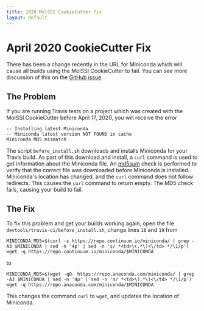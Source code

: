 ```yaml
---
title: 2020 MolSSI CookieCutter Fix
layout: default
---
```


# April 2020 CookieCutter Fix

There has been a change recently in the URL for Miniconda which will cause all builds using the MolSSI CookieCutter to fail. You can see more discussion of this on the [GitHub issue](https://github.com/MolSSI/cookiecutter-cms/issues/103).

## The Problem

If you are running Travis tests on a project which was created with the MolSSI CookieCutter before April 17, 2020, you will receive the error

~~~
-- Installing latest Miniconda
-- Miniconda latest version NOT FOUND in cache
Miniconda MD5 mismatch
~~~

The script `before_install.sh` downloads and installs Miniconda for your Travis build. As part of this download and install, a `curl` command is used to get information about the Miniconda file. An [md5sum](https://en.wikipedia.org/wiki/Md5sum) check is performed to verify that the correct file was downloaded before Miniconda is installed. Miniconda's location has changed, and the `curl` command does not follow redirects. This causes the `curl` command to return empty. The MD5 check fails, causing your build to fail.


## The Fix

To fix this problem and get your builds working again, open the file `devtools/travis-ci/before_install.sh`, change lines `18` and `19` from

~~~
MINICONDA_MD5=$(curl -s https://repo.continuum.io/miniconda/ | grep -A3 $MINICONDA | sed -n '4p' | sed -n 's/ *<td>\(.*\)<\/td> */\1/p')		 
wget -q https://repo.continuum.io/miniconda/$MINICONDA
~~~

to

~~~
MINICONDA_MD5=$(wget -qO- https://repo.anaconda.com/miniconda/ | grep -A3 $MINICONDA | sed -n '4p' | sed -n 's/ *<td>\(.*\)<\/td> */\1/p')
wget -q https://repo.anaconda.com/miniconda/$MINICONDA
~~~

This changes the command `curl` to `wget`, and updates the location of Miniconda.
